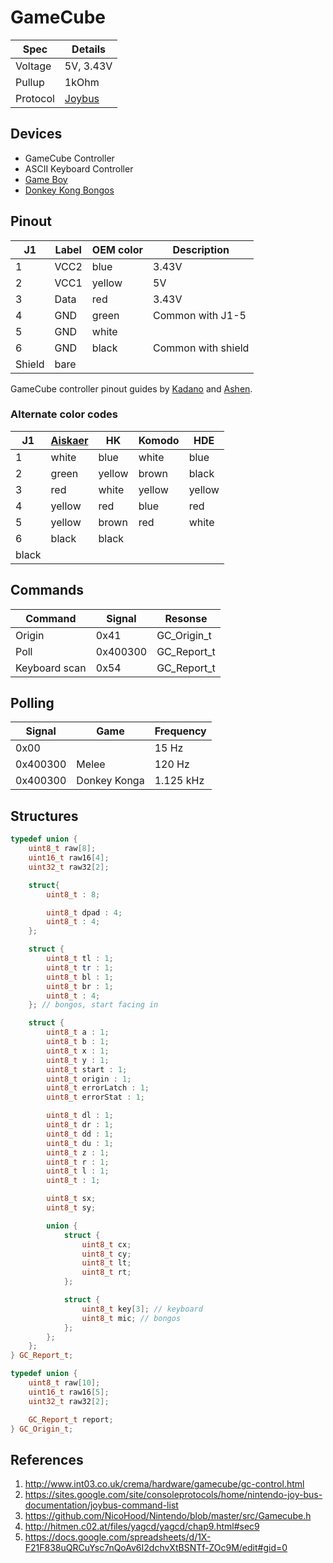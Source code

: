 # GameCube

Spec | Details
--- | ---
Voltage | 5V, 3.43V
Pullup | 1kOhm
Protocol | [Joybus](./Joybus)

## Devices

- GameCube Controller
- ASCII Keyboard Controller
- [Game Boy](./GameBoy)
- [Donkey Kong Bongos](./Bongos)

## Pinout

J1 | Label | OEM color | Description
--- | --- | --- | ---
1 | VCC2 | blue | 3.43V
2 | VCC1 | yellow | 5V
3 | Data | red | 3.43V
4 | GND | green | Common with J1-5
5 | GND | white
6 | GND | black | Common with shield
| Shield | bare

GameCube controller pinout guides by [Kadano](http://309980.my-oja.net/SSBM/GCC/GCC_PCB_documentation_v0.2a.png) and [Ashen](https://www.gc-forever.com/forums/viewtopic.php?t=1300).

### Alternate color codes

J1 | [Aiskaer](https://www.amazon.com/gp/product/B001AI7CF2/) | HK | Komodo | HDE
--- | --- | --- | --- | ---
1 | white | blue | white | blue
2 | green | yellow | brown | black
3 | red | white | yellow | yellow
4 | yellow | red | blue | red
5 | yellow | brown | red | white
6 | black | black
| black

## Commands

Command | Signal | Resonse
--- | --- | ---
Origin | 0x41 | GC_Origin_t
Poll | 0x400300 | GC_Report_t
Keyboard scan | 0x54 | GC_Report_t

## Polling

Signal | Game | Frequency
--- | --- | ---
0x00 || 15 Hz
0x400300 | Melee | 120 Hz
0x400300 | Donkey Konga | 1.125 kHz

## Structures

```C++
typedef union {
    uint8_t raw[8];
    uint16_t raw16[4];
    uint32_t raw32[2];

    struct{
        uint8_t : 8;

        uint8_t dpad : 4;
        uint8_t : 4;
    };

    struct {
        uint8_t tl : 1;
        uint8_t tr : 1;
        uint8_t bl : 1;
        uint8_t br : 1;
        uint8_t : 4;
    }; // bongos, start facing in

    struct {
        uint8_t a : 1;
        uint8_t b : 1;
        uint8_t x : 1;
        uint8_t y : 1;
        uint8_t start : 1;
        uint8_t origin : 1;
        uint8_t errorLatch : 1;
        uint8_t errorStat : 1;

        uint8_t dl : 1;
        uint8_t dr : 1;
        uint8_t dd : 1;
        uint8_t du : 1;
        uint8_t z : 1;
        uint8_t r : 1;
        uint8_t l : 1;
        uint8_t : 1;

        uint8_t sx;
        uint8_t sy;

        union {
            struct {
                uint8_t cx;
                uint8_t cy;
                uint8_t lt;
                uint8_t rt;
            };

            struct {
                uint8_t key[3]; // keyboard
                uint8_t mic; // bongos
            };
        };
    };
} GC_Report_t;

typedef union {
    uint8_t raw[10];
    uint16_t raw16[5];
    uint32_t raw32[2];

    GC_Report_t report;
} GC_Origin_t;
```

## References

1. <http://www.int03.co.uk/crema/hardware/gamecube/gc-control.html>
2. <https://sites.google.com/site/consoleprotocols/home/nintendo-joy-bus-documentation/joybus-command-list>
3. <https://github.com/NicoHood/Nintendo/blob/master/src/Gamecube.h>
4. <http://hitmen.c02.at/files/yagcd/yagcd/chap9.html#sec9>
5. <https://docs.google.com/spreadsheets/d/1X-F21F838uQRCuYsc7nQoAv6I2dchvXtBSNTf-ZOc9M/edit#gid=0>
